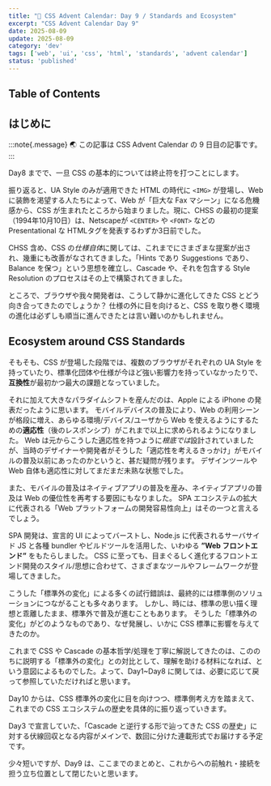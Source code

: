 ```yaml
---
title: "🎨 CSS Advent Calendar: Day 9 / Standards and Ecosystem"
excerpt: "CSS Advent Calendar Day 9"
date: 2025-08-09
update: 2025-08-09
category: 'dev'
tags: ['web', 'ui', 'css', 'html', 'standards', 'advent calendar']
status: 'published'
---
```


## Table of Contents

## はじめに

:::note{.message}
🌏 この記事は CSS Advent Calendar の 9 日目の記事です。
:::

Day8 までで、一旦 CSS の基本的については終止符を打つことにします。

振り返ると、UA Style のみが適用できた HTML の時代に `<IMG>` が登場し、Web に装飾を渇望する人たちによって、Web が「巨大な Fax マシーン」になる危機感から、CSS が生まれたところから始まりました。現に、CHSS の最初の提案（1994年10月10日）は、Netscapeが `<CENTER>` や `<FONT>` などの Presentational な HTMLタグを発表するわずか3日前でした。

CHSS 含め、CSS の*仕様自体*に関しては、これまでにさまざまな提案が出され、幾重にも改善がなされてきました。「Hints であり Suggestions であり、Balance を保つ」という思想を確立し、Cascade や、それを包含する Style Resolution のプロセスはその上で構築されてきました。

ところで、ブラウザや我々開発者は、こうして静かに進化してきた CSS とどう向き合ってきたのでしょうか？ 仕様の外に目を向けると、CSS を取り巻く環境の進化は必ずしも順当に進んできたとは言い難いのかもしれません。

## Ecosystem around CSS Standards

そもそも、CSS が登場した段階では、複数のブラウザがそれぞれの UA Style を持っていたり、標準化団体や仕様が今ほど強い影響力を持っていなかったりで、**互換性**が最初かつ最大の課題となっていました。

それに加えて大きなパラダイムシフトを産んだのは、Apple による iPhone の発表だったように思います。
モバイルデバイスの普及により、Web の利用シーンが格段に増え、あらゆる環境/デバイス/ユーザから Web を使えるようにするための**適応性**（後のレスポンシブ）がこれまで以上に求められるようになりました。
Web は元からこうした適応性を持つように*根底では*設計されていましたが、当時のデザイナーや開発者がそうした「適応性を考えるきっかけ」がモバイルの普及以前にあったのかというと、甚だ疑問が残ります。
デザインツールや Web 自体も適応性に対してまだまだ未熟な状態でした。

また、モバイルの普及はネイティブアプリの普及を産み、ネイティブアプリの普及は Web の優位性を再考する要因にもなりました。
SPA エコシステムの拡大に代表される「Web プラットフォームの開発容易性向上」はその一つと言えるでしょう。

SPA 開発は、宣言的 UI によってバーストし、Node.js に代表されるサーバサイド JS と各種 bundler やビルドツールを活用した、いわゆる **”Web フロントエンド”** をもたらしました。
CSS に至っても、目まぐるしく進化するフロントエンド開発のスタイル/思想に合わせて、さまざまなツールやフレームワークが登場してきました。

こうした「標準外の変化」による多くの試行錯誤は、最終的には標準側のソリューションにつながることも多々あります。
しかし、時には、標準の思い描く理想と乖離したまま、標準外で普及が進むこともあります。
そうした「標準外の変化」がどのようなものであり、なぜ発展し、いかに CSS 標準に影響を与えてきたのか。

これまで CSS や Cascade の基本哲学/処理を丁寧に解説してきたのは、こののちに説明する「標準外の変化」との対比として、理解を助ける材料になれば、という意図によるものでした。よって、Day1~Day8 に関しては、必要に応じて戻って参照していただければと思います。

Day10 からは、CSS 標準外の変化に目を向けつつ、標準側考え方を踏まえて、これまでの CSS エコシステムの歴史を具体的に振り返っていきます。

Day3 で宣言していた、「Cascade と逆行する形で辿ってきた CSS の歴史」に対する伏線回収となる内容がメインで、数回に分けた連載形式でお届けする予定です。

少々短いですが、Day9 は、ここまでのまとめと、これからへの前触れ・接続を担う立ち位置として閉じたいと思います。
